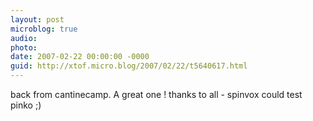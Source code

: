 ```yaml
---
layout: post
microblog: true
audio: 
photo: 
date: 2007-02-22 00:00:00 -0000
guid: http://xtof.micro.blog/2007/02/22/t5640617.html
---
```

back from cantinecamp. A great one ! thanks to all - spinvox could test pinko ;)
